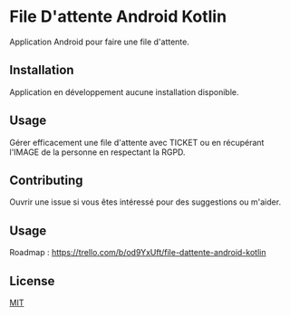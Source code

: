 # File D'attente Android Kotlin

Application Android pour faire une file d'attente.

## Installation

Application en développement aucune installation disponible.

## Usage

Gérer efficacement une file d'attente avec TICKET ou en récupérant l'IMAGE de la personne en respectant la RGPD.

## Contributing
Ouvrir une issue si vous êtes intéressé pour des suggestions ou m'aider.

## Usage

Roadmap : https://trello.com/b/od9YxUft/file-dattente-android-kotlin

## License
[MIT](https://choosealicense.com/licenses/mit/)
